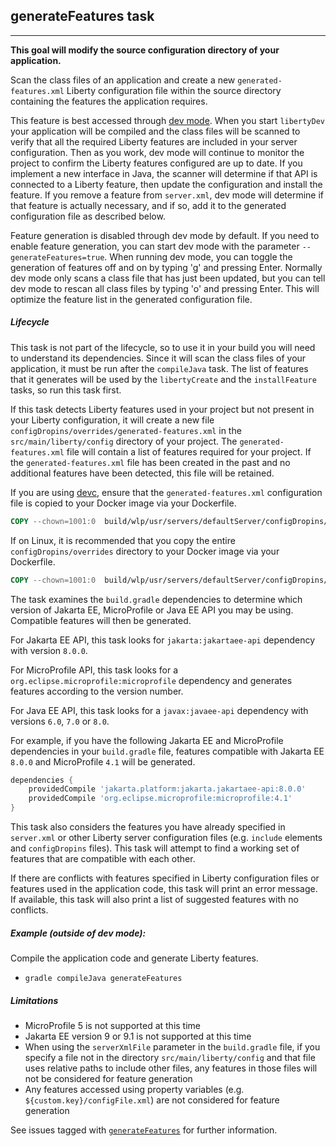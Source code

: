 ## generateFeatures task
---

**This goal will modify the source configuration directory of your application.**

Scan the class files of an application and create a new `generated-features.xml` Liberty configuration file within the source directory containing the features the application requires.

This feature is best accessed through [dev mode](libertyDev.md). When you start `libertyDev` your application will be compiled and the class files will be scanned to verify that all the required Liberty features are included in your server configuration. Then as you work, dev mode will continue to monitor the project to confirm the Liberty features configured are up to date. If you implement a new interface in Java, the scanner will determine if that API is connected to a Liberty feature, then update the configuration and install the feature. If you remove a feature from `server.xml`, dev mode will determine if that feature is actually necessary, and if so, add it to the generated configuration file as described below.

Feature generation is disabled through dev mode by default. If you need to enable feature generation, you can start dev mode with the parameter `--generateFeatures=true`. When running dev mode, you can toggle the generation of features off and on by typing 'g' and pressing Enter. Normally dev mode only scans a class file that has just been updated, but you can tell dev mode to rescan all class files by typing 'o' and pressing Enter. This will optimize the feature list in the generated configuration file.

##### Lifecycle

This task is not part of the lifecycle, so to use it in your build you will need to understand its dependencies. Since it will scan the class files of your application, it must be run after the `compileJava` task. The list of features that it generates will be used by the `libertyCreate` and the `installFeature` tasks, so run this task first.

If this task detects Liberty features used in your project but not present in your Liberty configuration, it will create a new file `configDropins/overrides/generated-features.xml` in the `src/main/liberty/config` directory of your project. The `generated-features.xml` file will contain a list of features required for your project. If the `generated-features.xml` file has been created in the past and no additional features have been detected, this file will be retained.

If you are using [devc](libertyDev.md#libertydevc-task-container-mode), ensure that the `generated-features.xml` configuration file is copied to your Docker image via your Dockerfile.
```dockerfile
COPY --chown=1001:0  build/wlp/usr/servers/defaultServer/configDropins/overrides/generated-features.xml /config/configDropins/overrides/
```
If on Linux, it is recommended that you copy the entire `configDropins/overrides` directory to your Docker image via your Dockerfile.
```dockerfile
COPY --chown=1001:0  build/wlp/usr/servers/defaultServer/configDropins/overrides /config/configDropins/overrides
```

The task examines the `build.gradle` dependencies to determine which version of Jakarta EE, MicroProfile or Java EE API you may be using. Compatible features will then be generated.

For Jakarta EE API, this task looks for `jakarta:jakartaee-api` dependency with version `8.0.0`.

For MicroProfile API, this task looks for a `org.eclipse.microprofile:microprofile` dependency and generates features according to the version number.

For Java EE API, this task looks for a `javax:javaee-api` dependency with versions `6.0`, `7.0` or `8.0`.

For example, if you have the following Jakarta EE and MicroProfile dependencies in your `build.gradle` file, features compatible with Jakarta EE `8.0.0` and MicroProfile `4.1` will be generated.
```groovy
dependencies {
    providedCompile 'jakarta.platform:jakarta.jakartaee-api:8.0.0'
    providedCompile 'org.eclipse.microprofile:microprofile:4.1'
}
```

This task also considers the features you have already specified in `server.xml` or other Liberty server configuration files (e.g. `include` elements and `configDropins` files). This task will attempt to find a working set of features that are compatible with each other.

If there are conflicts with features specified in Liberty configuration files or features used in the application code, this task will print an error message. If available, this task will also print a list of suggested features with no conflicts.

##### Example (outside of dev mode):

Compile the application code and generate Liberty features.
* `gradle compileJava generateFeatures`

##### Limitations

* MicroProfile 5 is not supported at this time
* Jakarta EE version 9 or 9.1 is not supported at this time
* When using the `serverXmlFile` parameter in the `build.gradle` file, if you specify a file not in the directory `src/main/liberty/config` and that file uses relative paths to include other files, any features in those files will not be considered for feature generation
* Any features accessed using property variables (e.g. `${custom.key}/configFile.xml`) are not considered for feature generation

See issues tagged with [`generateFeatures`](https://github.com/OpenLiberty/ci.gradle/issues?q=is%3Aissue+is%3Aopen+label%3AgenerateFeatures) for further information.
